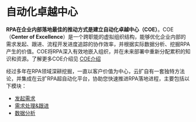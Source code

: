 # 自动化卓越中心


**RPA在企业内部落地最佳的推动方式是建立自动化卓越中心（COE）**。COE（**Center of Excellence**）是一个跨职能的虚拟组织结构，能够优化企业内部的需求发起、跟进、流程开发进度追踪的协作效率，并根据实际数据分析、挖掘RPA产生的价值。COE将RPA深入有效地嵌入组织，并在未来部署中重新分配累积的知识和资源。了解更多COE介绍见 [COE介绍](../../../COE/coe.md)

经过多年在RPA领域深耕挖掘，一直以客户价值为中心，云扩自有一套独特方法论，并集成在云扩RPA超自动化平台，协助您快速推进RPA落地进程，主要包括以下模块：
- [发起需求](CreateRequest.md)
- [需求处理&跟进](ToDoRequests.md)
- [数据分析](DataStatistics.md)